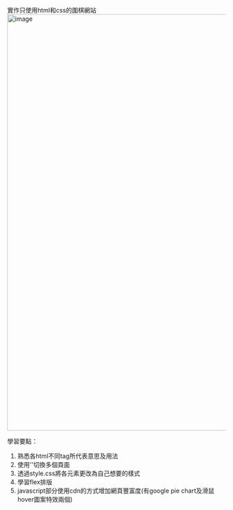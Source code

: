 實作只使用html和css的圍棋網站
<img width="960" alt="image" src="https://github.com/larry840/project-1/assets/137968655/9de328ff-6ee4-4f3c-bf9a-390704336efa">

學習要點：
1. 熟悉各html不同tag所代表意思及用法
2. 使用'<a>'切換多個頁面
3. 透過style.css將各元素更改為自己想要的樣式
4. 學習flex排版
5. javascript部分使用cdn的方式增加網頁豐富度(有google pie chart及滑鼠hover圖案特效兩個)
